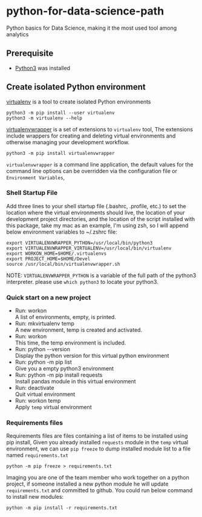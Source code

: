 # python-for-data-science-path
Python basics for Data Science, making it the most used tool among analytics

## Prerequisite
- [Python3](https://www.python.org/downloads/) was installed


## Create isolated Python environment
[virtualenv](https://virtualenv.pypa.io/en/latest/) is a tool to create isolated Python environments
```
python3 -m pip install --user virtualenv
python3 -m virtualenv --help
```
[virtualenvwrapper](https://virtualenvwrapper.readthedocs.io/en/latest/install.html) is a set of extensions to `virtualenv` tool, The extensions include wrappers for creating and deleting virtual environments and otherwise managing your development workflow.
```
python3 -m pip install virtualenvwrapper
```
`virtualenvwrapper` is a command line application, the default values for the command line options can be overridden via the configuration file or `Environment Variables`, 

### Shell Startup File
Add three lines to your shell startup file (.bashrc, .profile, etc.) to set the location where the virtual environments should live, the location of your development project directories, and the location of the script installed with this package, take my mac as an example, I'm using zsh, so I will append below environment variables to ~/.zshrc file:
```
export VIRTUALENVWRAPPER_PYTHON=/usr/local/bin/python3
export VIRTUALENVWRAPPER_VIRTUALENV=/usr/local/bin/virtualenv
export WORKON_HOME=$HOME/.virtualenvs
export PROJECT_HOME=$HOME/Devel
source /usr/local/bin/virtualenvwrapper.sh
```
NOTE: `VIRTUALENVWRAPPER_PYTHON` is a variable of the full path of the python3 interpreter. please use `which python3` to locate your python3.

### Quick start on a new project
- Run: workon \
A list of environments, empty, is printed.
- Run: mkvirtualenv temp \
A new environment, temp is created and activated.
- Run: workon \
This time, the temp environment is included.
- Run: python --version \
Display the python version for this virtual python environment
- Run: python -m pip list \
Give you a empty python3 environment
- Run: python -m pip install requests \
Install pandas module in this virtual environment
- Run: deactivate \
Quit virtual environment 
- Run: workon temp \
Apply `temp` virtual environment

### Requirements files
Requirements files are files containing a list of items to be installed using pip install, Given you already installed `requests` module in the `temp` virtual environment, we can use `pip freeze` to dump installed module list to a file named `requirements.txt`
```
python -m pip freeze > requirements.txt
```
Imaging you are one of the team member who work together on a python project, if someone installed a new python module he will update `requirements.txt` and committed to github. 
You could run below command to install new modules:
```
python -m pip install -r requirements.txt
```